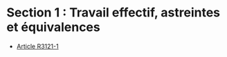 # Section 1 : Travail effectif, astreintes et équivalences

* [Article R3121-1](./LEGIARTI000018534644.md)
